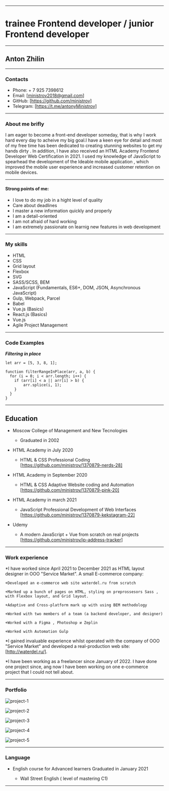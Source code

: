 
---

# trainee Frontend developer / junior Frontend developer

---

## Anton Zhilin

---

### Contacts

* Phone: + 7 925 7398612
* Email: [ministrov2018@gmail.com]
* GitHub: [https://github.com/ministrov]
* Telegram: [https://t.me/antonyMinistrov]

---

### About me brifly


I am eager to become a front-end developer someday, that is why I work hard every day to acheive my big goal.I have a keen eye for detail and most of my free time has been dedicated to creating stunning websites to get my hands dirty . In addition, I have also received an HTML Academy Frontend Developer Web Certification in 2021. I used my knowledge of JavaScript to spearhead the development of the Ideable mobile application , which improved the mobile user experience and increased customer retention on mobile devices.

---

#### Strong points of me:

* I love to do my job in a hight level of quality
* Care about deadlines
* I master a new information quickly and properly
* I am a  detail-oriented
* I am not afraid of hard working
* I am extremely passionate on learnig new features in web development

---

### My skills

* HTML
* CSS
* Grid layout
* Flexbox
* SVG
* SASS/SCSS, BEM
* JavaScript (Fundamentals, ES6+, DOM, JSON, Asynchronous JavaScript)
* Gulp, Webpack, Parcel
* Babel
* Vue.js (Basics)
* React.js (Basics)
* Vue.js
* Agile Project Management

---

### Code Examples

***Filtering in place***

```
let arr = [5, 3, 8, 1];

function filterRangeInPlace(arr, a, b) {
  for (i = 0; i < arr.length; i++) {
    if (arr[i] < a || arr[i] > b) {
        arr.splice(i, 1);
    }
  }
}

```

---

## Education

* Moscow College of Management and New Tecnologies
  + Graduated in 2002

* HTML Academy in July 2020
  + HTML & CSS Professional Coding
  [https://github.com/ministrov/1370879-nerds-28]

* HTML Academy in September 2020
  + HTML & CSS Adaptive Website coding and Automation
  [https://github.com/ministrov/1370879-pink-20]


* HTML Academy in march 2021
  + JavaScript Professional Development of Web Interfaces
  [https://github.com/ministrov/1370879-kekstagram-22]

* Udemy
  + A modern JavaScript + Vue from scratch on real projects
  [https://github.com/ministrov/ip-address-tracker]


---

### Work experience

*I have worked since April 2021 to December 2021 as HTML layout designer in ООО "Service Market".
A small E-commerce company:

    +Developed an e-commerce web site waterdel.ru from scratch

    +Marked up a bunch of pages on HTML, styling on preprossesors Sass , with Flexbox layout, and Grid layout.

    +Adaptive and Cross-platform mark up with using BEM methodology

    +Worked with two members of a team (a backend developer, and designer)

    +Worked with a Figma , Photoshop и Zeplin

    +Worked with Automation Gulp

*I gained invaluable experience whilst operated with the company of ООО "Service Market" and developed a real-production web site: [http://waterdel.ru/].


*I have been working as a freelancer since January of 2022. I have done one project since, ang now I have been working on one e-commerce project that I could not tell about.

---

### Portfolio

![project-1](rsschool-cv/img/project-1.jpg "project-1")

![project-2](rsschool-cv/img/project-2.jpg "project-2")

![project-3](rsschool-cv/img/project-3.jpg "project-3")

![project-4](rsschool-cv/img/project-4.jpg "project-4")

![project-5](rsschool-cv/img/project-5.jpg "project-5")

---

### Language


* English course for Advanced learners Graduated in January 2021

    + Wall Street English ( level of mastering C1)

---

